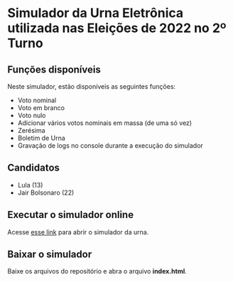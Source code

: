 # Simulador da Urna Eletrônica utilizada nas Eleições de 2022 no 2º Turno

## Funções disponíveis

Neste simulador, estão disponíveis as seguintes funções:
- Voto nominal
- Voto em branco
- Voto nulo
- Adicionar vários votos nominais em massa (de uma só vez)
- Zerésima
- Boletim de Urna
- Gravação de logs no console durante a execução do simulador

## Candidatos

- Lula (13)
- Jair Bolsonaro (22)

## Executar o simulador online

Acesse [esse link](https://bruno1409.github.io/simulador-urna-eletronica-2022-2turno/) para abrir o simulador da urna.

## Baixar o simulador

Baixe os arquivos do repositório e abra o arquivo **index.html**.
